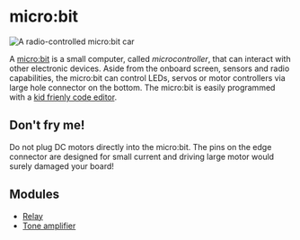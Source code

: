 # micro:bit

![A radio-controlled micro:bit car]({{site.baseurl}}/assets/microbitradiocar.gif)

A [micro:bit](https://makecode.microbit.org) is a small computer, called _microcontroller_, 
that can interact with other electronic devices. Aside from the onboard screen, sensors and radio capabilities, the micro:bit can control LEDs, servos or motor controllers via large hole connector on the bottom. The micro:bit is easily programmed with a [kid frienly code editor](https://makecode.microbit.org).

## Don't fry me!

Do not plug DC motors directly into the micro:bit. The pins on the edge connector are designed for small current and driving large motor would surely damaged your board!

## Modules

* [Relay]({{site.baseurl}}/modules/controller/microbit/relay)
* [Tone amplifier]({{site.baseurl}}/modules/controller/microbit/tone-amplifier)
